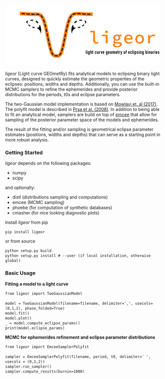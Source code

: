 <div align="center">
  <img width="500" src="logo_h.png", alt="ligeor logo">
</div>

*ligeor* (LIght curve GEOmetRy) fits analytical models to eclipsing binary light curves, 
designed to quickly estimate the geometric properties of the eclipses: positions, widths and depths.
Additionally, you can use the built-in MCMC samplers to refine the ephemerides and provide 
posterior distributions for the periods, t0s and eclipse parameters.

The two-Gaussian model implementation is based on [Mowlavi et. al (2017)](https://ui.adsabs.harvard.edu/abs/2017A%26A...606A..92M/abstract). The polyfit model is described in [Prsa et al. (2008)](https://ui.adsabs.harvard.edu/abs/2008ApJ...687..542P/abstract).
In addition to being able to fit an analytical model, samplers are build on top of [emcee](https://emcee.readthedocs.io/en/stable/) that allow for sampling of the posterior parameter space of the models and ephemerides. 

The result of the fitting and/or sampling is geometrical eclipse parameter estimates (positions, widths and depths) that can serve as a starting point in more robust analysis.


### Getting Started

*ligeor* depends on the following packages:
   * numpy
   * scipy

and optionally:
   * distl (distributions sampling and computations)
   * emcee (MCMC sampling)
   * phoebe (for computation of synthetic databases)
   * cmasher (for nice looking diagnostic plots)

Install *ligeor* from pip
```
pip install ligeor
```

or from source
```
python setup.py build
python setup.py install # --user (if local installation, otherwise global)
```

### Basic Usage

**Fitting a model to a light curve**
```
from ligeor import TwoGaussianModel

model = TwoGaussianModel(filename=filename, delimiter=',', usecols=(0,1,2), phase_folded=True)
model.fit()
model.plot()
_ = model.compute_eclipse_params()
print(model.eclipse_params)
```

**MCMC for ephemerides refinement and eclipse parameter distributions**
```
from ligeor import EmceeSamplerPolyfit 

sampler = EmceeSamplerPolyfit(filename, period, t0, delimiter=' ', usecols = (0,1,2))
sampler.run_sampler()
sampler.compute_results(burnin=1000)
```
